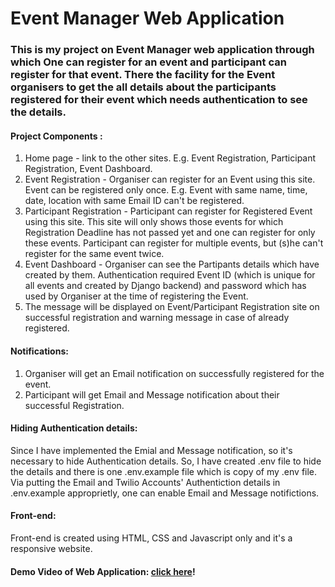 # Event Manager Web Application 
### This is my project on Event Manager web application through which One can register for an event and participant can register for that event. There the facility for the Event organisers to get the all details about the participants registered for their event which needs authentication to see the details.


#### Project Components :
1) Home page - link to the other sites. E.g. Event Registration, Participant Registration, Event Dashboard.
2) Event Registration - Organiser can register for an Event using this site. Event can be registered only once. E.g. Event with same name, time, date, location with same Email ID can't be registered.
3) Participant Registration - Participant can register for Registered Event using this site. This site will only shows those events for which Registration Deadline has not passed yet and one can register for only these events. Participant can register for multiple events, but (s)he can't register for the same event twice.  
4) Event Dashboard - Organiser can see the Partipants details which have created by them. Authentication required Event ID (which is unique for all events and created by Django backend) and password which has used by Organiser at the time of registering the Event.
5) The message will be displayed on Event/Participant Registration site on successful registration and warning message in case of already registered.

#### Notifications:
1) Organiser will get an Email notification on successfully registered for the event.
2) Participant will get Email and Message notification about their successful Registration.

#### Hiding Authentication details:
   Since I have implemented the Emial and Message notification, so it's necessary to hide Authentication details. So, I have created .env file to hide the details and there is one .env.example file which is copy of my .env file. Via putting the Email and Twilio Accounts' Authentiction details in .env.example approprietly, one can enable Email and Message notifictions.

#### Front-end:
   Front-end is created using HTML, CSS and Javascript only and it's a responsive website.

#### Demo Video of Web Application: [click here](https://drive.google.com/file/d/1ewh6_7YtXH5vg_JSMX6JJmjt3PKt9nwn/view?usp=sharing)!

